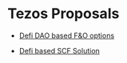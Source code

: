 # Tezos Proposals 


- [Defi DAO based F&O options](https://github.com/Parizval/TezosFellowshipProposal/tree/master/Proposal1)

- [Defi based SCF Solution](https://github.com/Parizval/TezosFellowshipProposal/tree/master/Proposal2)
